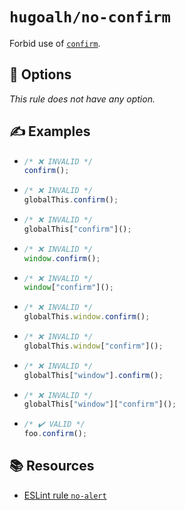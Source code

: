 # `hugoalh/no-confirm`

Forbid use of [`confirm`][ecmascript-confirm].

## 🔧 Options

*This rule does not have any option.*

## ✍️ Examples

- ```ts
  /* ❌ INVALID */
  confirm();
  ```
- ```ts
  /* ❌ INVALID */
  globalThis.confirm();
  ```
- ```ts
  /* ❌ INVALID */
  globalThis["confirm"]();
  ```
- ```ts
  /* ❌ INVALID */
  window.confirm();
  ```
- ```ts
  /* ❌ INVALID */
  window["confirm"]();
  ```
- ```ts
  /* ❌ INVALID */
  globalThis.window.confirm();
  ```
- ```ts
  /* ❌ INVALID */
  globalThis.window["confirm"]();
  ```
- ```ts
  /* ❌ INVALID */
  globalThis["window"].confirm();
  ```
- ```ts
  /* ❌ INVALID */
  globalThis["window"]["confirm"]();
  ```
- ```ts
  /* ✔️ VALID */
  foo.confirm();
  ```

## 📚 Resources

- [ESLint rule `no-alert`](https://eslint.org/docs/latest/rules/no-alert)

[ecmascript-confirm]: https://developer.mozilla.org/en-US/docs/Web/API/Window/confirm
